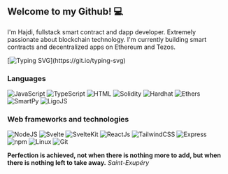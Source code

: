 ## Welcome to my Github! 💻

I'm Hajdi, fullstack smart contract and dapp developer. Extremely passionate about blockchain technology. I'm currently building smart contracts and decentralized apps on Ethereum and Tezos.

[![Typing SVG](https://readme-typing-svg.demolab.com?font=Helvetica&duration=4000&pause=1000&color=228811&center=false&width=535&lines=Smart+Contracts+and+Dapps;Cryptography,+Algorithms+and+Data+Structures;Smart+Contract+Security;Blockchain+Architecture+and+Consensus+Mechanisms;Distributed+Systems+and+Peer-to-Peer+Networks;)](https://git.io/typing-svg)

### Languages

![JavaScript](https://img.shields.io/badge/-JavaScript-F7DF1E?logo=JavaScript&style=for-the-badge&logoColor=black)
![TypeScript](https://img.shields.io/badge/-TypeScript-3178C6?logo=Typescript&style=for-the-badge&logoColor=white)
![HTML](https://img.shields.io/badge/-HTML/CSS-E34F26?logo=html5&style=for-the-badge&logoColor=white)
![Solidity](https://img.shields.io/badge/-Solidity-363636?logo=solidity&style=for-the-badge&logoColor=white)
![Hardhat](https://img.shields.io/badge/-Hardhat-F7DF1E?&style=for-the-badge)
![Ethers](https://img.shields.io/badge/-Ethers-3178C6?&style=for-the-badge)
![SmartPy](https://img.shields.io/badge/-SmartPy-66aacc?&style=for-the-badge)
![LigoJS](https://img.shields.io/badge/-Ligo%20JS-F7DF1E?&style=for-the-badge)


### Web frameworks and technologies

![NodeJS](https://img.shields.io/badge/-Node%20JS-339933?logo=Node.js&style=for-the-badge&logoColor=black)
![Svelte](https://img.shields.io/badge/-Svelte-FF3E00?logo=Svelte&style=for-the-badge&logoColor=white)
![SvelteKit](https://img.shields.io/badge/-SvelteKit-FF3E00?logo=Svelte&style=for-the-badge&logoColor=white)
![ReactJs](https://img.shields.io/badge/-React-61DAFB?logo=React&style=for-the-badge&logoColor=black)
![TailwindCSS](https://img.shields.io/badge/-TailwindCSS-06B6D4?logo=tailwindcss&style=for-the-badge&logoColor=black)
![Express](https://img.shields.io/badge/-Express-000000?logo=Express&style=for-the-badge)
![npm](https://img.shields.io/badge/-npm-CB3837?logo=npm&style=for-the-badge)
![Linux](https://img.shields.io/badge/-Linux-FCC624?logo=linux&style=for-the-badge&logoColor=black)
![Git](https://img.shields.io/badge/-Git-F05032?logo=git&style=for-the-badge&logoColor=white) 



**Perfection is achieved, not when there is nothing more to add, but when there is nothing left to take away.** <em>Saint-Exupéry</em>
